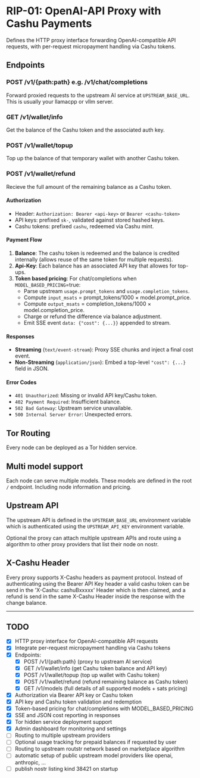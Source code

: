 # RIP-01: OpenAI-API Proxy with Cashu Payments

Defines the HTTP proxy interface forwarding OpenAI-compatible API requests, with per-request micropayment handling via Cashu tokens.

## Endpoints

### POST /v1/{path:path} e.g. /v1/chat/completions

Forward proxied requests to the upstream AI service at `UPSTREAM_BASE_URL`.
This is usually your llamacpp or vllm server.

### GET /v1/wallet/info

Get the balance of the Cashu token and the associated auth key.

### POST /v1/wallet/topup

Top up the balance of that temporary wallet with another Cashu token.

### POST /v1/wallet/refund

Recieve the full amount of the remaining balance as a Cashu token.

#### Authorization

- Header: `Authorization: Bearer <api-key>` or `Bearer <cashu-token>`
- API keys: prefixed `sk-`, validated against stored hashed keys.
- Cashu tokens: prefixed `cashu`, redeemed via Cashu mint.

#### Payment Flow

1. **Balance**: The cashu token is redeemed and the balance is credited internally (allows reuse of the same token for multiple requests).
2. **Api-Key**: Each balance has an associated API key that allowes for top-ups.
3. **Token based pricing**: For chat/completions when `MODEL_BASED_PRICING`=true:
   - Parse upstream `usage.prompt_tokens` and `usage.completion_tokens`.
   - Compute `input_msats` = prompt_tokens/1000 × model.prompt_price.
   - Compute `output_msats` = completion_tokens/1000 × model.completion_price.
   - Charge or refund the difference via balance adjustment.
   - Emit SSE event `data: {"cost": {...}}` appended to stream.

#### Responses

- **Streaming** (`text/event-stream`): Proxy SSE chunks and inject a final cost event.
- **Non-Streaming** (`application/json`): Embed a top-level `"cost": {...}` field in JSON.

#### Error Codes

- `401 Unauthorized`: Missing or invalid API key/Cashu token.
- `402 Payment Required`: Insufficient balance.
- `502 Bad Gateway`: Upstream service unavailable.
- `500 Internal Server Error`: Unexpected errors.

## Tor Routing

Every node can be deployed as a Tor hidden service.

## Multi model support

Each node can serve multiple models.
These models are defined in the root `/` endpoint.
Including node information and pricing.

## Upstream API

The upstream API is defined in the `UPSTREAM_BASE_URL` environment variable which is authenticated using the `UPSTREAM_API_KEY` environment variable.

Optional the proxy can attach multiple upstream APIs and route using a algorithm to other proxy providers that list their node on nostr.

## X-Cashu Header

Every proxy supports X-Cashu headers as payment protocol. Instead of authenticating using the Bearer API Key header a valid cashu token can be send in the 'X-Cashu: cashuBxxxxx' Header which is then claimed, and a refund is send in the same X-Cashu Header inside the response with the change balance.

---

## TODO

- [x] HTTP proxy interface for OpenAI-compatible API requests
- [x] Integrate per-request micropayment handling via Cashu tokens
- [x] Endpoints:
  - [x] POST /v1/{path:path} (proxy to upstream AI service)
  - [x] GET /v1/wallet/info (get Cashu token balance and API key)
  - [x] POST /v1/wallet/topup (top up wallet with Cashu token)
  - [x] POST /v1/wallet/refund (refund remaining balance as Cashu token)
  - [x] GET /v1/models (full details of all supported models + sats pricing)
- [x] Authorization via Bearer API key or Cashu token
- [x] API key and Cashu token validation and redemption
- [x] Token-based pricing for chat/completions with MODEL_BASED_PRICING
- [x] SSE and JSON cost reporting in responses
- [x] Tor hidden service deployment support
- [x] Admin dashboard for monitoring and settings
- [ ] Routing to multiple upstream providers
- [ ] Optional usage tracking for prepaid balances if requested by user
- [ ] Routing to upstream routstr network based on marketplace algorithm
- [ ] automatic setup of public upstream model providers like openai, anthropic, ...
- [ ] publish nostr listing kind 38421 on startup
